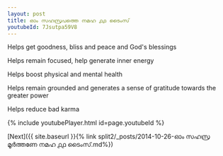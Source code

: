 ```yaml
---
layout: post
title: ഓം സഹസ്രപത്തെ നമഹ ൧൧ ടൈംസ്
youtubeId: 7Jsutpa59V8
---
```

 
 
Helps get goodness, bliss and peace and God's blessings
 
Helps remain focused, help generate inner energy 
 
Helps boost physical and mental health 
 
Helps remain grounded and generates a sense of gratitude towards the greater power 
 
Helps reduce bad karma
 
 
 
 


{% include youtubePlayer.html id=page.youtubeId %}
 
[Next]({{ site.baseurl }}{% link  split2/_posts/2014-10-26-ഓം സഹസ്ര മൂർത്തണേ നമഹ ൧൧ ടൈംസ്.md%})
 
